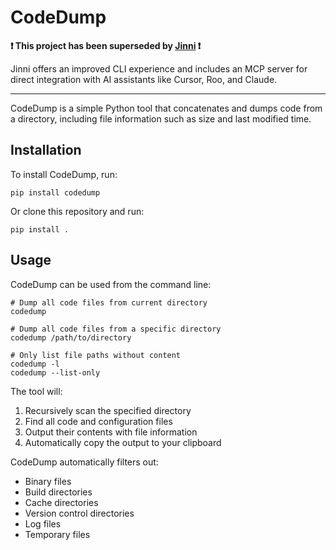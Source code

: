 # CodeDump

**❗ This project has been superseded by [Jinni](https://github.com/smat-dev/jinni) ❗**

Jinni offers an improved CLI experience and includes an MCP server for direct integration with AI assistants like Cursor, Roo, and Claude.

---

CodeDump is a simple Python tool that concatenates and dumps code from a directory, including file information such as size and last modified time.

## Installation

To install CodeDump, run:

    pip install codedump

Or clone this repository and run:

    pip install .

## Usage

CodeDump can be used from the command line:

    # Dump all code files from current directory
    codedump

    # Dump all code files from a specific directory
    codedump /path/to/directory

    # Only list file paths without content
    codedump -l
    codedump --list-only

The tool will:
1. Recursively scan the specified directory
2. Find all code and configuration files
3. Output their contents with file information
4. Automatically copy the output to your clipboard

CodeDump automatically filters out:
- Binary files
- Build directories
- Cache directories
- Version control directories
- Log files
- Temporary files
